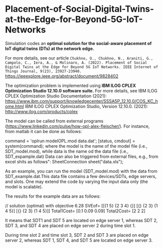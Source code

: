 # Placement-of-Social-Digital-Twins-at-the-Edge-for-Beyond-5G-IoT-Networks

Simulation codes an **optimal solution for the social-aware placement of IoT digital twins (DTs) at the network edge.**

For more details, see our article `Chukhno, O., Chukhno, N., Araniti, G., Campolo, C., Iera, A., & Molinaro, A. (2022). Placement of Social Digital Twins at the Edge for Beyond 5G IoT Networks. IEEE Internet of Things Journal, 9(23), 23927-23940.`
https://ieeexplore.ieee.org/abstract/document/9828402


The optimization problem is implemented using **IBM ILOG CPLEX Optimization Studio 12.10.0 software suite.**
For more details, see IBM ILOG CPLEX Optimization Studio Documentation (2021): https://www.ibm.com/support/knowledgecenter/SSSA5P_12.10.0/COS_KC_home.html
IBM ILOG CPLEX Optimization Studio, Version 12.10.0. (2021): http://www.ilog.com/products/cplex

The model can be called from external programs (https://www.linkedin.com/pulse/how-opl-alex-fleischer/).
For instance, from matlab it can be done as follows: 

command = 'oplrun modelOPL.mod data.dat';
[status, cmdout] = system(command); 
where the model is the name of the model file (i.e., SDT_model.mod), while data is the name od the data file (i.e., SDT_expample.dat)
Data can also be triggered from external files, e.g., from excel shits as follows":
SheetConnection sheet("data.xls");

As an example, you can run the model (SDT_model.mod) with the data from SDT_example.dat.This data file contains a few devices/SDTs, edge servers, and slots.
One may extend the code by varying the input data only (the model is scalable).

The results for the example data are as follows:

// solution (optimal) with objective 6.28
SVEof= [[{1 5} {2 3 4} {}]
         [{} {2 3} {1 4 5}]
         [{} {2 3} {1 4 5}]]
Total1Cost= [0.1 0.09 0.09]
Total2Cost= [2 2 2]


It means that SDT1 and SDT 5 are located on edge server 1, whereas SDT 2, SDT 3, and SDT 4 are placed on edge server 2 during time slot 1.

During time slot 2 and time slot 3, SDT 2 and SDT 3 are placed on edge server 2, whereas SDT 1, SDT 4, and SDT 5 are located on edge server 3. 
